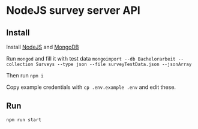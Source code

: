 # NodeJS survey server API

## Install
Install [NodeJS](https://nodejs.org/en/)
and [MongoDB](https://www.mongodb.com)

Run `mongod` and fill it with test data `mongoimport --db Bachelorarbeit --collection Surveys --type json --file surveyTestData.json --jsonArray`

Then run `npm i`

Copy example credentials with `cp .env.example .env`
and edit these.  

## Run
`npm run start`
